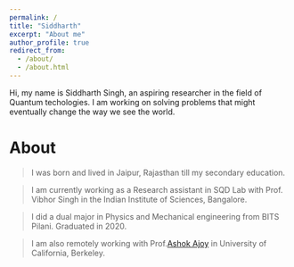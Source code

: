 ```yaml
---
permalink: /
title: "Siddharth"
excerpt: "About me"
author_profile: true
redirect_from: 
  - /about/
  - /about.html
---
```


Hi, my name is Siddharth Singh, an aspiring researcher in the field of Quantum techologies. I am working on solving problems that might eventually change the way we see the world.

About
======
> I was born and lived in Jaipur, Rajasthan till my secondary education.

> I am currently working as a Research assistant in SQD Lab with Prof. Vibhor Singh in the Indian Institute of Sciences, Bangalore.

> I did a dual major in Physics and Mechanical engineering from BITS Pilani. Graduated in 2020.


> I am also remotely working with Prof.[Ashok Ajoy](http://www.cchem.berkeley.edu/aagrp/people.html) in University of California, Berkeley.




